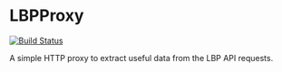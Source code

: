 # LBPProxy
[![Build Status](https://ci.codemc.org/buildStatus/icon?job=LBPModding%2FLBPProxy)](https://ci.codemc.org/job/LBPModding/job/LBPProxy/)

A simple HTTP proxy to extract useful data from the LBP API requests.
